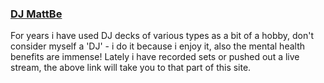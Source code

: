 ### [DJ MattBe](/dj.md)

For years i have used DJ decks of various types as a bit of a hobby, don't consider myself a 'DJ' - i do it because i enjoy it, also the mental health benefits are immense!
Lately i have recorded sets or pushed out a live stream, the above link will take you to that part of this site.

